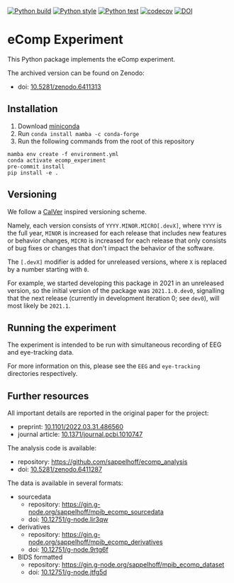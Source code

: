 [![Python build](https://github.com/sappelhoff/ecomp_experiment/actions/workflows/build.yml/badge.svg)](https://github.com/sappelhoff/ecomp_experiment/actions/workflows/build.yml)
[![Python style](https://github.com/sappelhoff/ecomp_experiment/actions/workflows/style.yml/badge.svg)](https://github.com/sappelhoff/ecomp_experiment/actions/workflows/style.yml)
[![Python test](https://github.com/sappelhoff/ecomp_experiment/actions/workflows/test.yml/badge.svg)](https://github.com/sappelhoff/ecomp_experiment/actions/workflows/test.yml)
[![codecov](https://codecov.io/gh/sappelhoff/ecomp_experiment/branch/main/graph/badge.svg?token=TC2BCYGJAJ)](https://codecov.io/gh/sappelhoff/ecomp_experiment)
[![DOI](https://zenodo.org/badge/406799654.svg)](https://zenodo.org/badge/latestdoi/406799654)

# eComp Experiment

This Python package implements the eComp experiment.

The archived version can be found on Zenodo:

- doi: [10.5281/zenodo.6411313](https://doi.org/10.5281/zenodo.6411313)

## Installation

1. Download [miniconda](https://docs.conda.io/en/latest/miniconda.html)
1. Run `conda install mamba -c conda-forge`
1. Run the following commands from the root of this repository

```shell
mamba env create -f environment.yml
conda activate ecomp_experiment
pre-commit install
pip install -e .
```

## Versioning

We follow a [CalVer](https://calver.org/) inspired versioning scheme.

Namely, each version consists of `YYYY.MINOR.MICRO[.devX]`,
where `YYYY` is the full year,
`MINOR` is increased for each release that includes new features or behavior changes,
`MICRO` is increased for each release that only consists of bug fixes
or changes that don't impact the behavior of the software.

The `[.devX]` modifier is added for unreleased versions,
where `X` is replaced by a number starting with `0`.

For example, we started developing this package in 2021 in an unreleased version,
so the initial version of the package was `2021.1.0.dev0`,
signalling that the next release (currently in development iteration 0; see `dev0`),
will most likely be `2021.1`.

## Running the experiment

The experiment is intended to be run with simultaneous recording of EEG and eye-tracking data.

For more information on this, please see the `EEG` and `eye-tracking` directories respectively.

## Further resources

All important details are reported in the original paper for the project:

- preprint: [10.1101/2022.03.31.486560](https://doi.org/10.1101/2022.03.31.486560)
- journal article: [10.1371/journal.pcbi.1010747](https://doi.org/10.1371/journal.pcbi.1010747)

The analysis code is available:

- repository: https://github.com/sappelhoff/ecomp_analysis
- doi: [10.5281/zenodo.6411287](https://doi.org/10.5281/zenodo.6411287)

The data is available in several formats:

- sourcedata
    - repository: https://gin.g-node.org/sappelhoff/mpib_ecomp_sourcedata
    - doi: [10.12751/g-node.lir3qw](https://doi.org/10.12751/g-node.lir3qw)
- derivatives
    - repository: https://gin.g-node.org/sappelhoff/mpib_ecomp_derivatives
    - doi: [10.12751/g-node.9rtg6f](https://doi.org/10.12751/g-node.9rtg6f)
- BIDS formatted
    - repository: https://gin.g-node.org/sappelhoff/mpib_ecomp_dataset
    - doi: [10.12751/g-node.jtfg5d](https://doi.org/10.12751/g-node.jtfg5d)
